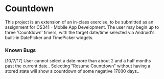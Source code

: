 # Countdown
This project is an extension of an in-class exercise, to be submitted as an assignment for CS341 - Mobile App Development.
The user may begin up to three 'Countdown' timers, with the target date/time selected via Android's built-in DatePicker and TimePicker widgets.

### Known Bugs
[10/7/17] User cannot select a date more than about 2 and a half months past the current date..
Selecting "Resume Countdown" without having a stored state will show a countdown of some negative 17000 days..
